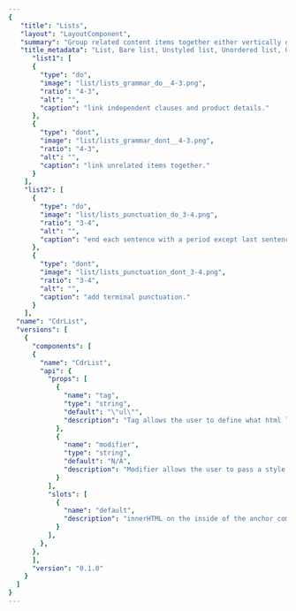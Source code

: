 ```yaml
---
{
   "title": "Lists",
   "layout": "LayoutComponent",
   "summary": "Group related content items together either vertically or horizontally.",
   "title_metadata": "List, Bare list, Unstyled list, Unordered list, Ordered list, Inline list",
	  "list1": [
      {
        "type": "do",
        "image": "list/lists_grammar_do__4-3.png",
        "ratio": "4-3",
        "alt": "",
        "caption": "link independent clauses and product details."
      },
      {
        "type": "dont",
        "image": "list/lists_grammar_dont__4-3.png",
        "ratio": "4-3",
        "alt": "",
        "caption": "link unrelated items together."
      }
    ],
    "list2": [
      {
        "type": "do",
        "image": "list/lists_punctuation_do_3-4.png",
        "ratio": "3-4",
        "alt": "",
        "caption": "end each sentence with a period except last sentence."
      },
      {
        "type": "dont",
        "image": "list/lists_punctuation_dont_3-4.png",
        "ratio": "3-4",
        "alt": "",
        "caption": "add terminal punctuation."
      }
    ],
  "name": "CdrList",
  "versions": [
    {
      "components": [
      {
        "name": "CdrList",
        "api": {
          "props": [
            {
              "name": "tag",
              "type": "string",
              "default": "\"ul\"",
              "description": "Tag allows the user to define what html list root to use. Possible values: ul || ol"
            },
            {
              "name": "modifier",
              "type": "string",
              "default": "N/A",
              "description": "Modifier allows the user to pass a style variant to this component.  Possible values:  ordered | unordered | compact | inline"
            }
          ],
          "slots": [
            {
              "name": "default",
              "description": "innerHTML on the inside of the anchor component"
            }
          ],
        },
      },
      ],
      "version": "0.1.0"
    }
  ]
}
---
```


<cdr-doc-tabs>
<template slot="Overview">
<cdr-doc-table-of-contents-shell 
    :appended-nav-items="[
       {
        text: 'Related Components'
      },
      {
        text: 'Breadcrumb',
        href: '../breadcrumb/'
      }
    ]">

## Bare

Collect items to be displayed in a list when items are not marked with bullets.  Also known as unordered and undecorated “bare” list.

<cdr-doc-example-code-pair :background-toggle="false" repository-href="https://github.com/rei/rei-cedar/tree/18.07.2/src/components/list" sandbox-href="https://codesandbox.io/s/1q95wpz4rq" :codeMaxHeight= false >
<template slot="Default">

```html
  <cdr-list>
    <li>List item 1</li>
    <li>List item 2
      <cdr-list>
        <li>List item</li>
      </cdr-list>
    </li>
    <li>List item 3</li>
  </cdr-list>
```
</template>

<template slot="compact">

```html
  <cdr-list modifier="compact">
    <li>List item 1</li>
    <li>List item 2
      <cdr-list>
        <li>List item</li>
      </cdr-list>
    </li>
    <li>List item 3</li>
  </cdr-list>
```
  
</template>

</cdr-doc-example-code-pair>

## Unordered

Collect related items that don’t need to be in a specific order or sequence. List items are typically marked with bullets.

<cdr-doc-example-code-pair :background-toggle="false" :codeMaxHeight= false repository-href="https://github.com/rei/rei-cedar/tree/18.07.2/src/components/list" sandbox-href="https://codesandbox.io/s/1q95wpz4rq" >
<template slot="Default">

```html
  <cdr-list modifier="unordered">
    <li>List item 1</li>
    <li>List item 2
      <cdr-list>
        <li>List item</li>
      </cdr-list>
    </li>
    <li>List item 3</li>
  </cdr-list>
```
</template>

<template slot="compact">

```html
  <cdr-list modifier="unordered compact">
    <li>List item 1</li>
    <li>List item 2
      <cdr-list>
        <li>List item</li>
      </cdr-list>
    </li>
    <li>List item 3</li>
  </cdr-list>
```
  
</template>


</cdr-doc-example-code-pair>

## Ordered

Collect related items with numeric order or sequence. Numbering starts at 1 with the first list item and increases by increments of 1 for each successive ordered list item.

<cdr-doc-example-code-pair :background-toggle="false" :codeMaxHeight= false repository-href="https://github.com/rei/rei-cedar/tree/18.07.2/src/components/list" sandbox-href="https://codesandbox.io/s/1q95wpz4rq" >
<template slot="Default">

```html
  <cdr-list tag="ol" modifier="ordered">
    <li>List item 1</li>
    <li>List item 2
      <cdr-list>
        <li>List item</li>
      </cdr-list>
    </li>
    <li>List item 3</li>
  </cdr-list>
```
</template>

<template slot="compact">

```html
  <cdr-list tag="ol" modifier="ordered compact">
    <li>List item 1</li>
    <li>List item 2
      <cdr-list>
        <li>List item</li>
      </cdr-list>
    </li>
    <li>List item 3</li>
  </cdr-list>
```
  
</template>

</cdr-doc-example-code-pair>

## Inline

Display items horizontally with no divider.

<cdr-doc-example-code-pair :background-toggle="false" :codeMaxHeight= false repository-href="https://github.com/rei/rei-cedar/tree/18.07.2/src/components/list" sandbox-href="https://codesandbox.io/s/1q95wpz4rq" >
<template slot="Default">

```html
  <cdr-list modifier="inline">
    <li>List item 1</li>
    <li>List item 2</li>
    <li>List item 3</li>
  </cdr-list>
```
</template>

<template slot="compact">

```html
  <cdr-list modifier="inline compact">
    <li>List item 1</li>
    <li>List item 2</li>
    <li>List item 3</li>
  </cdr-list>
```
  
</template>

</cdr-doc-example-code-pair>

## Inline - Unordered

Display items horizontally, separated by a bullet character.

<cdr-doc-example-code-pair :background-toggle="false" :codeMaxHeight= false repository-href="https://github.com/rei/rei-cedar/tree/18.07.2/src/components/list" sandbox-href="https://codesandbox.io/s/1q95wpz4rq" >
<template slot="Default">

```html
  <cdr-list modifier="inline unordered">
    <li>List item 1</li>
    <li>List item 2</li>
    <li>List item 3</li>
  </cdr-list>
```
</template>

<template slot="compact">

```html
  <cdr-list modifier="inline compact unordered">
    <li>List item 1</li>
    <li>List item 2</li>
    <li>List item 3</li>
  </cdr-list>
```
  
</template>

</cdr-doc-example-code-pair>
</cdr-doc-table-of-contents-shell>
</template>

<template slot="Design Guidelines">
<cdr-doc-table-of-contents-shell 
    :appended-nav-items="[
       {
        text: 'Related Components'
      },
      {
        text: 'Breadcrumb',
        href: '../breadcrumb/'
      }
    ]">

  <cdr-doc-alert/>

## Use when

- Displaying groups of related items represented by text

## Don’t use when

- Displaying content that is not primarily text
- Displaying content with two or more well-defined dimensions. Instead, use a Data Table  or List Group

## Foundations

- Vary list item font size
- Follow spacing requirements found on [Typography](/foundation/typography/) and Space pages

<cdr-img :src="$withBase(`/list/Spec_List_Font_Size_Variations_16-9.png`)" ratio="16-9"/>

## Content

Break up chunks of content to make the information easier to scan:

- Separate consecutive lists on a page with a heading for each list
- Start each item with a noun or a verb
- Use similar phrases or clauses with the same grammatical structure. For example:
  - **Product.** Zippered hand pockets; chest pocket with hidden zipper
  - **Materials.** Snowshoes: plastic; poles: aluminum
  - **Duration.** High: 4 hrs. 15 min.; low: 48 hrs. 20 min.
- Create structured content with a list. Do not use a list for formatting

Use multi-column lists when:

- Specific ordering is not required
- Listing items with a single word or very short phrases
- Space is minimal
- Viewing items at a glance is more beneficial than scrolling

Every item in a list must:

- Start with a capital letter and use sentence case
- Use semicolons when linking independent clauses and product details in the list

<do-dont :examples="$page.frontmatter.list1" />

- End each sentence in a list item with a period when there are multiple sentences; however, don’t add a period for the last sentence or phrase

<do-dont :examples="$page.frontmatter.list2" />

## Accessibility

- To ensure that usage of this component complies with accessibility guidelines, do the following:
  - Organize lists so users can understand the relationship and grouping of information
  - Use explicit list markup that allows users to:
    - Rapidly browse
    - Access list content
    - Navigate a page using list content
    - Use screen readers to announce the number of items in each list
  - Use aria labels:
    - Use the aria-labelledby attribute to reference the IDs of one or more elements to describe the list contents
    - Use the aria-label attribute to provide an explicit text description of list contents
    - Alternatively, the title attribute can provide an explicit text description of the list contents
- This component has compliance with following WebAIM’s accessibility guidelines:
  - [WCAG SC 1.3.1: Info and Relationships:](https://www.w3.org/TR/WCAG20/#content-structure-separation) Cedar Design System provides ability to create structured lists. Lists are easier to navigate than simple tables 



</cdr-doc-table-of-contents-shell>
</template>

<template slot="API">
<cdr-doc-table-of-contents-shell 
    :appended-nav-items="[
       {
        text: 'Related Components'
      },
      {
        text: 'Breadcrumb',
        href: '../breadcrumb/'
      }
    ]">

## Properties

<cdr-doc-api type="prop" :api-data="$page.frontmatter.versions[0].components[0].api.props"/>

## Slots

<cdr-doc-api type="slot" :api-data="$page.frontmatter.versions[0].components[0].api.slots" />

## Installation

Resources are available within the [cdr-list package](https://www.npmjs.com/package/@rei/cdr-list):

| **Name**        | **Type**            | **Description**                        |
|:----------------|:--------------------|:---------------------------------------|
| `@rei/cdr-list` | Node module package | Import the component into your project |
| `cdr-list.css`  | Style sheet         | Component specific styles              |


To incorporate the required assets for a component, use the following steps:

### #1. Install using NPM

Install the `cdr-list` package using **npm** in your terminal:

_Terminal_

<cdr-doc-code-snippet :line-numbers="false" :copy-button="false">

```terminal
npm i -S @rei/cdr-list
```

</cdr-doc-code-snippet>

### #2. Import Dependencies

_main.js_

<cdr-doc-code-snippet :line-numbers="false" :copy-button="false">

```javascript
// import your required css.
import '@rei/cdr-list/dist/cdr-list.css';
```
</cdr-doc-code-snippet>

### #3. Add component to a template

_local.vue_

```vue
<template>
  <cdr-list>
    <li> item one </li>
    <li> item two </li>
  </cdr-list>
</template>

<script>
import { CdrList } from '@rei/cdr-list';
export default {
  components: {
     CdrList  
  }
}
</script>
```

## Usage

Visual style and semantic meaning are managed independently by providing: 

- Element to the **tag** prop
- Style to the **modifier** prop

By default the `cdr-list` component renders as an unordered and undecorated "bare" list. To use an ordered list pass `<ol>` to the tag property.

```html
<cdr-list tag="ol">
  <li> item one </li>
  <li> item two </li>
</cdr-list>
```

The `cdr-list` component has decoupled the semantic tags `<ul>` and `<ol>` from visual presentation.
It is possible to render a semantic ordered list `<ol>` as a visually non styled or bulleted list using the `cdr-list` modifiers. With this decoupling, individual list items can contain a variety of HTML elements, including paragraphs, headings, form elements, and other (nested) lists. Ensure that content is structured and follows design guidelines.

### Tag variants

Following are different types of lists:

- Unordered lists: 
  - Used when the order of the items is not relevant
  - Consists of one `<ul>` element and multiple list item `<li>` elements
- Ordered lists:
  - Used for sequential information
  - Consists of one `<ol>` element and multiple list item `<li>` elements
- Nested lists:
  - Every `cdr-list` can be nested into another list
  - Assistive technology can easily inform users about the number of steps

```vue
<cdr-list>
   <li> Unordered list item text
     <cdr-list tag="ol">
       <li>Ordered list item text</li>
     </cdr-list>
   </li>
 </cdr-list>
```

- Bare or unstyled lists:
  - Can contain a variety of HTML elements, including paragraphs, headings, form elements, and other (nested) lists

### Modifier options

Note that the tag itself does not determine display, a modifier must be added for list styles. Add one of the following variants to the **modifier** attribute of the `cdr-list` tag to change the visual presentation:

| **Name**  | **Description**                                                                                                                                                                        | **Example** |
|:----------|:---------------------------------------------------------------------------------------------------------------------------------------------------------------------------------------|:------------|
| unordered | The unordered modifier adds a bullet decorator to child list items and a ‘en-dash’ decorator to grandchild list items. This variant can be used on both `<ul>`  or `<ol>`  list types. | ```<cdr-list  modifier="unordered" >``` |
| ordered   | The ordered modifier adds a numeric decorator to child list items and a ‘en-dash’ decorator to grandchild list items. This variant can be used on both `<ul>`  or `<ol>`  list types.      | ```<cdr-list tag="ol" modifier="ordered" >```|
| compact   | The compact modifier reduces the vertical space between list items for non-inline list variants. For inline variants the compact modifier reduces the horizontal space between list items. | ```<cdr-list modifier="compact">``` |
| inline    | The inline modifier is intended for bare or unordered list variants. In ether case this can be combined with compact to adjust the spacing of inline list variants.                        | ```<cdr-list modifier=" inline">``` |

## Accessibility

- When creating nested lists, ensure they are coded properly. Always check that:
  - List items are contained within one list
  - Spacing does not break a list into multiple individual points
  - Proper semantic tags are used - either `<ul>` or `<ol>`
  - Proper structure is used to provide a visual list, do not rely on indentation
  - Special characters are not used to create a list
- This component has compliance with following WebAIM’s accessibility guidelines:
  - [WCAG SC 1.3.1: Info and Relationships](https://www.w3.org/TR/WCAG20/#content-structure-separation): Cedar Design System provides ability to create structured lists. Lists are easier to navigate than simple tables 

</cdr-doc-table-of-contents-shell>
</template>

<template slot="History">

## 1.0.0

### What's new

**cdrList** component:

- Displays with following variants:
  - Bare (default)
  - Ordered
  - Unordered
  - Compact
  - Inline
- Can be an ordered `ol` or unordered `ul` list, the tag itself does not determine
- [Complete component history](https://github.com/rei/rei-cedar/blob/master/src/components/list/CHANGELOG.md)

</template>
</cdr-doc-tabs>

